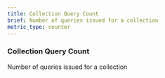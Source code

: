 ```yaml
---
title: Collection Query Count
brief: Number of queries issued for a collection
metric_type: counter
---
```


### Collection Query Count

Number of queries issued for a collection
